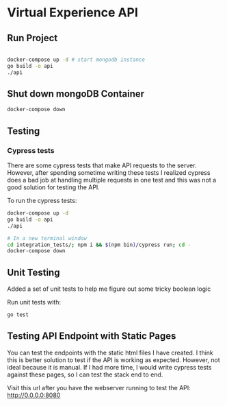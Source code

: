 # Virtual Experience API

## Run Project

```bash

docker-compose up -d # start mongodb instance
go build -o api
./api
```

## Shut down mongoDB Container

```bash
docker-compose down
```

## Testing 

### Cypress tests 

There are some cypress tests that make API requests to the server. However, after spending sometime writing these tests I realized cypress does a bad job at handling multiple requests in one test and this was not a good solution for testing the API.

To run the cypress tests:
```bash
docker-compose up -d
go build -o api
./api

# In a new terminal window
cd integration_tests/; npm i && $(npm bin)/cypress run; cd -
docker-compose down
```

## Unit Testing
Added a set of unit tests to help me figure out some tricky boolean logic

Run unit tests with:
```bash
go test
```

## Testing API Endpoint with Static Pages

You can test the endpoints with the static html files I have created. I think this is better solution to test if the API is working as expected. However, not ideal because it is manual. If I had more time, I would write cypress tests against these pages, so I can test the stack end to end.

Visit this url after you have the webserver running to test the API: http://0.0.0.0:8080